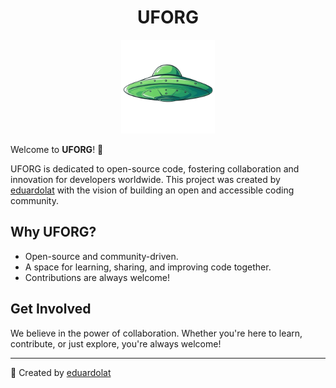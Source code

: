 <h1 align="center">UFORG</h1>

<p align="center">
  <img src="https://raw.githubusercontent.com/uforg/.github/refs/heads/main/assets/uforg-transparent.png" alt="UFORG Logo" width="150">
</p>

Welcome to **UFORG**! 🚀

UFORG is dedicated to open-source code, fostering collaboration and innovation for developers worldwide. This project was created by [eduardolat](https://eduardo.lat) with the vision of building an open and accessible coding community.

## Why UFORG?
- Open-source and community-driven.
- A space for learning, sharing, and improving code together.
- Contributions are always welcome!

## Get Involved
We believe in the power of collaboration. Whether you're here to learn, contribute, or just explore, you're always welcome!

---

🔗 Created by [eduardolat](https://eduardo.lat)
